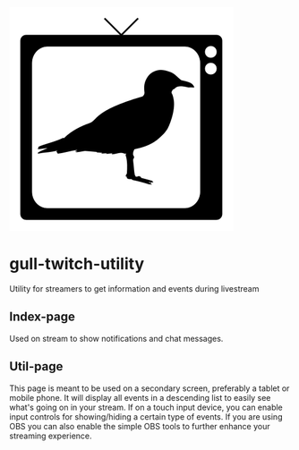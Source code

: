 ![Gull-twitch-utility](https://raw.githubusercontent.com/mick0n/gull-twitch-utility/master/src/public/gull.png "Gull-twitch-utility")
# gull-twitch-utility
Utility for streamers to get information and events during livestream

## Index-page
Used on stream to show notifications and chat messages.

## Util-page
This page is meant to be used on a secondary screen, preferably a tablet or mobile phone.
It will display all events in a descending list to easily see what's going on in your stream.
If on a touch input device, you can enable input controls for showing/hiding a certain type of events.
If you are using OBS you can also enable the simple OBS tools to further enhance your streaming experience.